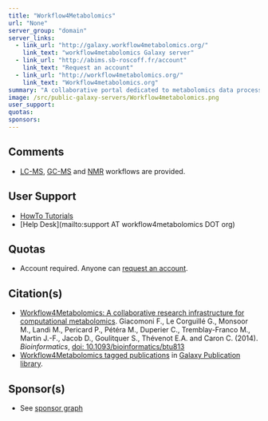 ```yaml
---
title: "Workflow4Metabolomics"
url: "None"
server_group: "domain"
server_links: 
  - link_url: "http://galaxy.workflow4metabolomics.org/"
    link_text: "workflow4metabolomics Galaxy server"
  - link_url: "http://abims.sb-roscoff.fr/account"
    link_text: "Request an account"
  - link_url: "http://workflow4metabolomics.org/"
    link_text: "Workflow4metabolomics.org"
summary: "A collaborative portal dedicated to metabolomics data processing, analysis and annotation. "
image: /src/public-galaxy-servers/Workflow4metabolomics.png
user_support: 
quotas: 
sponsors: 
---
```


## Comments

* [LC-MS](http://workflow4metabolomics.org/the-lc-ms-workflow), [GC-MS](http://workflow4metabolomics.org/the-gc-ms-workflow) and [NMR](http://workflow4metabolomics.org/the-nmr-workflow) workflows are provided.

## User Support

* [HowTo Tutorials](http://workflow4metabolomics.org/howto)
* [Help Desk](mailto:support AT workflow4metabolomics DOT org)

## Quotas

* Account required.  Anyone can [request an account](http://abims.sb-roscoff.fr/account).

## Citation(s)

* [Workflow4Metabolomics: A collaborative research infrastructure for computational metabolomics](http://dx.doi.org/10.1093/bioinformatics/btu813). Giacomoni F., Le Corguillé G., Monsoor M., Landi M., Pericard P., Pétéra M., Duperier C., Tremblay-Franco M., Martin J.-F., Jacob D., Goulitquer S., Thévenot E.A. and Caron C. (2014). *Bioinformatics*, [doi: 10.1093/bioinformatics/btu813](http://dx.doi.org/10.1093/bioinformatics/btu813)
* [Workflow4Metabolomics tagged publications](https://www.zotero.org/groups/1732893/galaxy/items/tag/%3EWorkflow4Metabolomics) in [Galaxy Publication library](/src/publication-library/index.md).

## Sponsor(s)

* See [sponsor graph](/src/public-galaxy-servers/Workflow4MetabolomicsSponsors.png)

